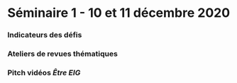 # Séminaire 1 - 10 et 11 décembre 2020

### Indicateurs des défis


### Ateliers de revues thématiques


### Pitch vidéos _Être EIG_
